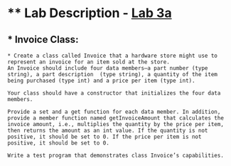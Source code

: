 # ** Lab Description - [Lab 3a](https://btc.instructure.com/courses/1997077/assignments/20565642?module_item_id=48224045)

## * Invoice Class:
    * Create a class called Invoice that a hardware store might use to represent an invoice for an item sold at the store.
    An Invoice should include four data members—a part number (type string), a part description  (type string), a quantity of the item being purchased (type int) and a price per item (type int).

    Your class should have a constructor that initializes the four data members.

    Provide a set and a get function for each data member. In addition, provide a member function named getInvoiceAmount that calculates the invoice amount, i.e., multiplies the quantity by the price per item, then returns the amount as an int value. If the quantity is not positive, it should be set to 0. If the price per item is not positive, it should be set to 0.

    Write a test program that demonstrates class Invoice’s capabilities.
